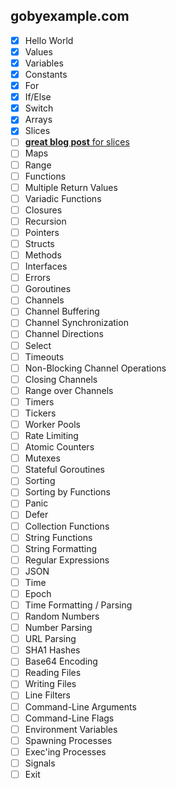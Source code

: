 ## gobyexample.com
- [x] Hello World
- [x] Values
- [x] Variables
- [x] Constants
- [x] For
- [x] If/Else
- [x] Switch
- [x] Arrays
- [x] Slices
 - [ ] [__great blog post__ for slices](https://blog.golang.org/go-slices-usage-and-internals)
- [ ] Maps
- [ ] Range
- [ ] Functions
- [ ] Multiple Return Values
- [ ] Variadic Functions
- [ ] Closures
- [ ] Recursion
- [ ] Pointers
- [ ] Structs
- [ ] Methods
- [ ] Interfaces
- [ ] Errors
- [ ] Goroutines
- [ ] Channels
- [ ] Channel Buffering
- [ ] Channel Synchronization
- [ ] Channel Directions
- [ ] Select
- [ ] Timeouts
- [ ] Non-Blocking Channel Operations
- [ ] Closing Channels
- [ ] Range over Channels
- [ ] Timers
- [ ] Tickers
- [ ] Worker Pools
- [ ] Rate Limiting
- [ ] Atomic Counters
- [ ] Mutexes
- [ ] Stateful Goroutines
- [ ] Sorting
- [ ] Sorting by Functions
- [ ] Panic
- [ ] Defer
- [ ] Collection Functions
- [ ] String Functions
- [ ] String Formatting
- [ ] Regular Expressions
- [ ] JSON
- [ ] Time
- [ ] Epoch
- [ ] Time Formatting / Parsing
- [ ] Random Numbers
- [ ] Number Parsing
- [ ] URL Parsing
- [ ] SHA1 Hashes
- [ ] Base64 Encoding
- [ ] Reading Files
- [ ] Writing Files
- [ ] Line Filters
- [ ] Command-Line Arguments
- [ ] Command-Line Flags
- [ ] Environment Variables
- [ ] Spawning Processes
- [ ] Exec'ing Processes
- [ ] Signals
- [ ] Exit
